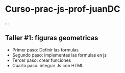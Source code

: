 # Curso-prac-js-prof-juanDC

...

## Taller #1: figuras geometricas

- Primer paso: Definir las formulas
- Segundo paso: implementas las formulas en js 
- Tercer paso: crear funciones
- Cuarto paso: integrar Js con HTML
